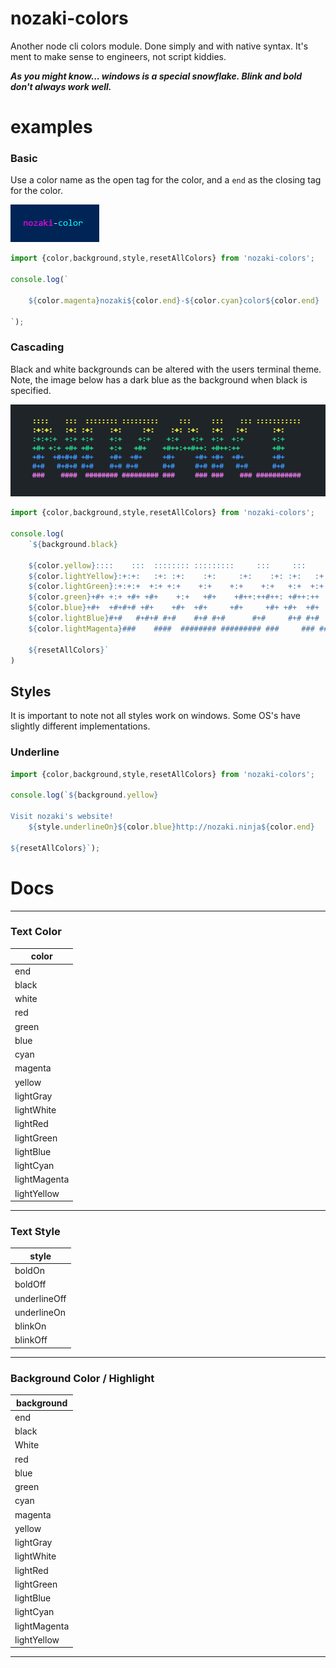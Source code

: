 # nozaki-colors
Another node cli colors module. Done simply and with native syntax. 
It's ment to make sense to engineers, not script kiddies.

***As you might know... windows is a special snowflake. Blink and bold don't always work well.***

# examples

### Basic

Use a color name as the open tag for the color, and a `end` as the closing tag for the color.

![basic example](example/img/basic.PNG)

```js
import {color,background,style,resetAllColors} from 'nozaki-colors';

console.log(`

    ${color.magenta}nozaki${color.end}-${color.cyan}color${color.end}

`);

```

### Cascading

Black and white backgrounds can be altered with the users terminal theme. 
Note, the image below has a dark blue as the background when black is specified.

![cascading example](example/img/cascade3.PNG)


```js
import {color,background,style,resetAllColors} from 'nozaki-colors';

console.log(
    `${background.black}

    ${color.yellow}::::    :::  :::::::: :::::::::     :::     :::    ::: ::::::::::: 
    ${color.lightYellow}:+:+:   :+: :+:    :+:     :+:    :+: :+:   :+:   :+:      :+:     
    ${color.lightGreen}:+:+:+  +:+ +:+    +:+    +:+    +:+   +:+  +:+  +:+       +:+     
    ${color.green}+#+ +:+ +#+ +#+    +:+   +#+    +#++:++#++: +#++:++        +#+     
    ${color.blue}+#+  +#+#+# +#+    +#+  +#+     +#+     +#+ +#+  +#+       +#+     
    ${color.lightBlue}#+#   #+#+# #+#    #+# #+#      #+#     #+# #+#   #+#      #+#     
    ${color.lightMagenta}###    ####  ######## ######### ###     ### ###    ### ###########

    ${resetAllColors}`
)

```

## Styles
It is important to note not all styles work on windows. 
Some OS's have slightly different implementations.


### Underline

```js
import {color,background,style,resetAllColors} from 'nozaki-colors';

console.log(`${background.yellow}

Visit nozaki's website!
    ${style.underlineOn}${color.blue}http://nozaki.ninja${color.end}

${resetAllColors}`);

```


# Docs

----
### Text Color

|color|
|-|
|end| 
|black|   
|white| 
|red| 
|green| 
|blue|
|cyan|
|magenta| 
|yellow|
|lightGray|   
|lightWhite|  
|lightRed|
|lightGreen|
|lightBlue|
|lightCyan|  
|lightMagenta|
|lightYellow|

----
### Text Style

|style|
|-|
|boldOn|  
|boldOff| 
|underlineOff|
|underlineOn|
|blinkOn| 
|blinkOff|

----
### Background Color / Highlight

|background|
|-|
|end| 
|black|   
|White|  
|red| 
|blue|
|green|
|cyan|
|magenta| 
|yellow|
|lightGray|   
|lightWhite|  
|lightRed|
|lightGreen|
|lightBlue| 
|lightCyan| 
|lightMagenta|
|lightYellow|

----